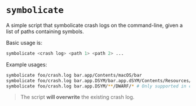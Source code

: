 # `symbolicate`

A simple script that symbolicate crash logs on the command-line, given a list of paths containing symbols.

Basic usage is:
```bash
symbolicate <crash log> <path 1> <path 2> ...
```

Example usages:
```bash
symbolicate foo/crash.log bar.app/Contents/macOS/bar
symbolicate foo/crash.log bar.app.DSYM/bar.app.dSYM/Contents/Resources/DWARF/bar
symbolicate foo/crash.log bar.app.DSYM/**/DWARF/* # Only supported in certain shells (tested on zsh)
```

> The script **will overwrite** the existing crash log.
